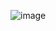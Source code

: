 ![image](https://user-images.githubusercontent.com/77739870/126567638-bec4d987-9f68-4b5d-b63f-bf2fd7da271b.png)
